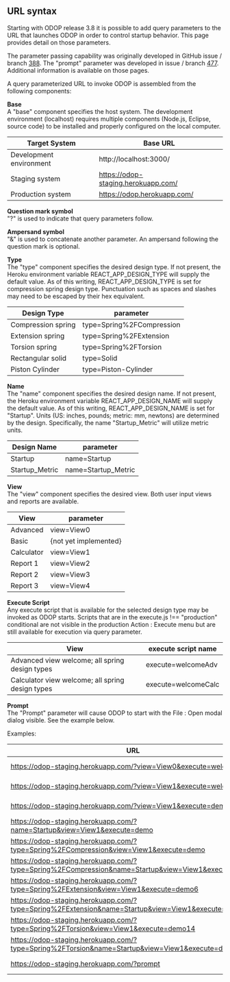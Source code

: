 ## URL syntax

Starting with ODOP release 3.8 it is possible to add query parameters to the URL 
that launches ODOP in order to control startup behavior.
This page provides detail on those parameters.

The parameter passing capability was originally developed in GitHub issue / branch [388](https://github.com/thegrumpys/odop/issues/388). 
The "prompt" parameter was developed in issue / branch [477](https://github.com/thegrumpys/odop/issues/477).  
Additional information is available on those pages.

A query parameterized URL to invoke ODOP is assembled from the following components:

**Base**  
A "base" component specifies the host system.
The development environment (localhost) requires multiple components (Node.js, Eclipse, source code) 
to be installed and properly configured on the local computer.

Target System | Base URL
---|---
Development environment | http://localhost:3000/
Staging system | https://odop-staging.herokuapp.com/
Production system | https://odop.herokuapp.com/


**Question mark symbol**  
"?" is used to indicate that query parameters follow.  


**Ampersand symbol**  
"&" is used to concatenate another parameter. 
An ampersand following the question mark is optional.


**Type**  
The "type" component specifies the desired design type.
If not present, the Heroku environment variable REACT_APP_DESIGN_TYPE will supply the default value.
As of this writing, REACT_APP_DESIGN_TYPE is set for compression spring design type.
Punctuation such as spaces and slashes may need to be escaped by their hex equivalent.

Design Type | parameter
---|---
Compression spring | type=Spring%2FCompression
Extension spring | type=Spring%2FExtension
Torsion spring | type=Spring%2FTorsion
Rectangular solid | type=Solid
Piston Cylinder | type=Piston-Cylinder


**Name**  
The "name" component specifies the desired design name.
If not present, the Heroku environment variable REACT_APP_DESIGN_NAME will supply the default value.
As of this writing, REACT_APP_DESIGN_NAME is set for "Startup".
Units (US: inches, pounds; metric: mm, newtons) are determined by the design.
Specifically, the name "Startup_Metric" will utilize metric units.

Design Name | parameter
---|---
Startup | name=Startup
Startup_Metric | name=Startup_Metric


**View**  
The "view" component specifies the desired view.
Both user input views and reports are available.
 
View | parameter
---|---
Advanced | view=View0
Basic | {not yet implemented}
Calculator | view=View1
Report 1 | view=View2
Report 2 | view=View3
Report 3 | view=View4


**Execute Script**  
Any execute script that is available for the selected design type may be invoked as ODOP starts. 
Scripts that are in the execute.js !== "production" conditional are not visible in the production Action : Execute menu
but are still available for execution via query parameter.

View | execute script name
---|---
Advanced view welcome; all spring design types | execute=welcomeAdv
Calculator view welcome; all spring design types | execute=welcomeCalc


**Prompt**  
The "Prompt" parameter will cause ODOP to start with the File : Open modal dialog visible.
See the example below.


Examples:

URL|type|name|execute|View
---|---|---|---|---
https://odop-staging.herokuapp.com/?view=View0&execute=welcomeAdv | REACT_APP_DESIGN_TYPE = Compression | REACT_APP_DESIGN_NAME = StartUp | welcomeAdv | Advanced
https://odop-staging.herokuapp.com/?view=View1&execute=welcomeCalc | REACT_APP_DESIGN_TYPE = Compression | REACT_APP_DESIGN_NAME = StartUp | welcomeCalc | Calculator
https://odop-staging.herokuapp.com/?view=View1&execute=demo | REACT_APP_DESIGN_TYPE = Compression | REACT_APP_DESIGN_NAME = StartUp | demo | Calculator
https://odop-staging.herokuapp.com/?name=Startup&view=View1&execute=demo | REACT_APP_DESIGN_TYPE = Compression | Startup | demo | Calculator
https://odop-staging.herokuapp.com/?type=Spring%2FCompression&view=View1&execute=demo | Spring/Compression | REACT_APP_DESIGN_NAME = StartUp | demo | Calculator
https://odop-staging.herokuapp.com/?type=Spring%2FCompression&name=Startup&view=View1&execute=demo |  Spring/Compression | Startup | demo | Calculator
https://odop-staging.herokuapp.com/?type=Spring%2FExtension&view=View1&execute=demo6 | Spring/Extension | REACT_APP_DESIGN_NAME = StartUp | demo6 | Calculator
https://odop-staging.herokuapp.com/?type=Spring%2FExtension&name=Startup&view=View1&execute=demo6 | Spring/Extension | Startup | demo6 | Calculator
https://odop-staging.herokuapp.com/?type=Spring%2FTorsion&view=View1&execute=demo14 | Spring/Torsion | REACT_APP_DESIGN_NAME = StartUp | demo14 | Calculator
https://odop-staging.herokuapp.com/?type=Spring%2FTorsion&name=Startup&view=View1&execute=demo14 | Spring/Torsion | Startup | demo14 | Calculator
https://odop-staging.herokuapp.com/?prompt | REACT_APP_DESIGN_TYPE = Compression | REACT_APP_DESIGN_NAME = StartUp | {File : Open} | Advanced

